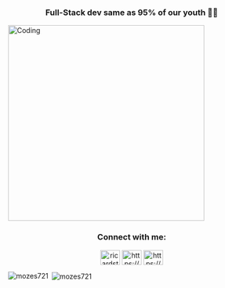 <h3 align="center">Full-Stack dev same as 95% of our youth 🧑‍💻</h3>
<img align="center" alt="Coding" width="400" src="https://gifyu.com/image/SIyx1">
<h3 align="center">Connect with me:</h3>
<p align="center">
<a href="https://twitter.com/ricardstaujenis" target="blank"><img align="center" src="https://raw.githubusercontent.com/rahuldkjain/github-profile-readme-generator/master/src/images/icons/Social/twitter.svg" alt="ricardstaujenis" height="30" width="40" /></a>
<a href="https://linkedin.com/in/https://www.linkedin.com/in/richard-taujenis-63031357/" target="blank"><img align="center" src="https://raw.githubusercontent.com/rahuldkjain/github-profile-readme-generator/master/src/images/icons/Social/linked-in-alt.svg" alt="https://www.linkedin.com/in/richard-taujenis-63031357/" height="30" width="40" /></a>
<a href="https://www.youtube.com/c/https://www.youtube.com/channel/ucyyuztyonaicgso4towb1ca" target="blank"><img align="center" src="https://raw.githubusercontent.com/rahuldkjain/github-profile-readme-generator/master/src/images/icons/Social/youtube.svg" alt="https://www.youtube.com/channel/ucyyuztyonaicgso4towb1ca" height="30" width="40" /></a>
</p>

<p><img align="left" src="https://github-readme-stats.vercel.app/api/top-langs?username=mozes721&show_icons=true&locale=en&layout=compact" alt="mozes721" /></p>

<p>&nbsp;<img align="center" src="https://github-readme-stats.vercel.app/api?username=mozes721&show_icons=true&locale=en" alt="mozes721" /></p>
